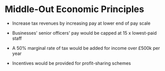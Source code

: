 Middle-Out Economic Principles
==============================

* Increase tax revenues by increasing pay at lower end of pay scale  

* Businesses' senior officers' pay would be capped at 15 x lowest-paid 
    staff 

* A 50% marginal rate of tax would be added for income over £500k per 
    year 

* Incentives would be provided for profit-sharing schemes 